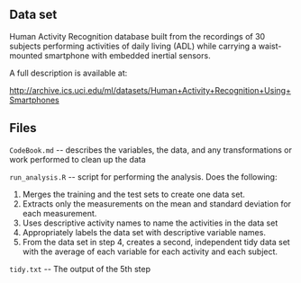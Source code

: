 
## Data set

Human Activity Recognition database built from the recordings of 30 subjects performing activities of daily living (ADL) while carrying a waist-mounted smartphone with embedded inertial sensors.

A full description is available at:

http://archive.ics.uci.edu/ml/datasets/Human+Activity+Recognition+Using+Smartphones

## Files

`CodeBook.md` -- describes the variables, the data, and any transformations or work performed to clean up the data

`run_analysis.R` -- script for performing the analysis. Does the following:

1. Merges the training and the test sets to create one data set.
2. Extracts only the measurements on the mean and standard deviation for each measurement.
3. Uses descriptive activity names to name the activities in the data set
4. Appropriately labels the data set with descriptive variable names.
5. From the data set in step 4, creates a second, independent tidy data set with the average of each variable for each activity and each subject.

`tidy.txt` -- The output of the 5th step

